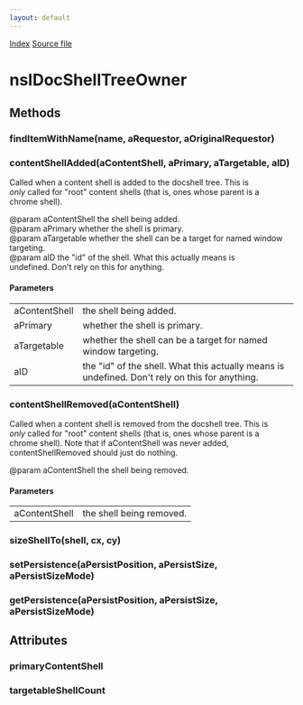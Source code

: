 ```yaml
---
layout: default
---
```

<div id='links'><a href="../index.html">Index</a>
<a href="http://dxr.mozilla.org/mozilla-central/source/docshell/base/nsIDocShellTreeOwner.idl">Source file</a>
</div>

# nsIDocShellTreeOwner #

## Methods ##

### findItemWithName(name, aRequestor, aOriginalRequestor) ###

### contentShellAdded(aContentShell, aPrimary, aTargetable, aID) ###
  
Called when a content shell is added to the docshell tree.  This is  
_only_ called for "root" content shells (that is, ones whose parent is a  
chrome shell).  
  
@param aContentShell the shell being added.  
@param aPrimary whether the shell is primary.  
@param aTargetable whether the shell can be a target for named window  
				targeting.  
@param aID the "id" of the shell.  What this actually means is  
		undefined. Don't rely on this for anything.  
  

#### Parameters ####

<table>

<tr>
<td>aContentShell</td>
<td>the shell being added.  
</td>
</tr>

<tr>
<td>aPrimary</td>
<td>whether the shell is primary.  
</td>
</tr>

<tr>
<td>aTargetable</td>
<td>whether the shell can be a target for named window  
				targeting.  
</td>
</tr>

<tr>
<td>aID</td>
<td>the "id" of the shell.  What this actually means is  
		undefined. Don't rely on this for anything.  
</td>
</tr>

</table>

### contentShellRemoved(aContentShell) ###
  
Called when a content shell is removed from the docshell tree.  This is  
_only_ called for "root" content shells (that is, ones whose parent is a  
chrome shell).  Note that if aContentShell was never added,  
contentShellRemoved should just do nothing.  
  
@param aContentShell the shell being removed.  
  

#### Parameters ####

<table>

<tr>
<td>aContentShell</td>
<td>the shell being removed.  
</td>
</tr>

</table>

### sizeShellTo(shell, cx, cy) ###

### setPersistence(aPersistPosition, aPersistSize, aPersistSizeMode) ###

### getPersistence(aPersistPosition, aPersistSize, aPersistSizeMode) ###

## Attributes ##

### primaryContentShell ###

### targetableShellCount ###
